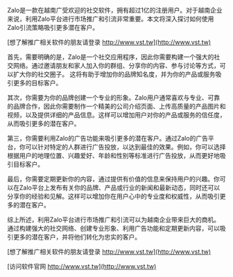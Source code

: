 Zalo是一款在越南广受欢迎的社交软件，拥有超过1亿的注册用户。对于越南企业来说，利用Zalo平台进行市场推广和引流非常重要。本文将深入探讨如何使用Zalo引流策略吸引更多潜在客户。

[想了解推广相关软件的朋友请登录 http://www.vst.tw](http://www.vst.tw)

首先，需要明确的是，Zalo是一个社交应用程序，因此你需要构建一个强大的社交网络。通过邀请朋友和家人加入你的群组、分享你的内容、参与讨论等方式，可以扩大你的社交圈子。 这将有助于增加你的品牌知名度，并为你的产品或服务吸引更多的目标客户。

其次，你需要为你的品牌创建一个专业的形象。Zalo用户通常喜欢与专业、可靠的品牌合作，因此你需要制作一个精美的公司介绍页面、上传高质量的产品图片和视频，以及提供详细的产品信息。这样可以增加用户对你的产品或服务的信任度，从而吸引更多的潜在客户。

第三，你需要利用Zalo的广告功能来吸引更多的潜在客户。通过Zalo的广告平台，你可以针对特定的人群进行广告投放，以达到最佳的效果。例如，你可以选择根据用户的地理位置、兴趣爱好、年龄和性别等标准进行广告投放，从而更好地吸引目标客户。

最后，你需要定期更新你的内容，通过提供有价值的信息来保持用户的兴趣。你可以在Zalo平台上发布有关你的品牌、产品或行业的新闻和最新动态，同时还可以分享你的经验和见解。这样可以增加你在用户心中的专业度和权威性，从而吸引更多的潜在客户。

综上所述，利用Zalo平台进行市场推广和引流可以为越南企业带来巨大的商机。通过构建强大的社交网络、创建专业形象、利用广告功能和定期更新内容，可以吸引更多的潜在客户，并将他们转化为忠实的客户。

[想了解推广相关软件的朋友请登录 http://www.vst.tw](http://www.vst.tw)


[访问软件官网 http://www.vst.tw](http://www.vst.tw)
